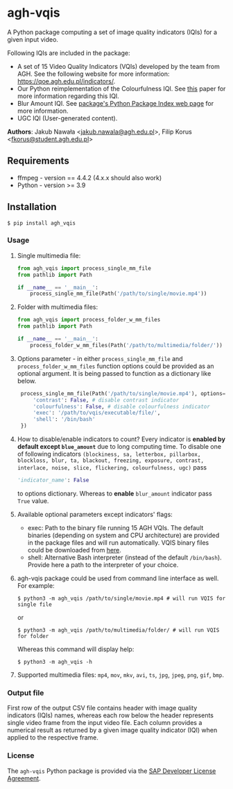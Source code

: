 # agh-vqis
A Python package computing a set of image quality indicators (IQIs) for a given input video.

Following IQIs are included in the package:

- A set of 15 Video Quality Indicators (VQIs) developed by the team from AGH. See the following website for more information: https://qoe.agh.edu.pl/indicators/.
- Our Python reimplementation of the Colourfulness IQI. See [this](http://infoscience.epfl.ch/record/33994/files/HaslerS03.pdf) paper for more information regarding this IQI.
- Blur Amount IQI. See [package's Python Package Index web page](https://pypi.org/project/cpbd/) for more information.
- UGC IQI (User-generated content).

**Authors**: Jakub Nawała <[jakub.nawala@agh.edu.pl](mailto:jnawala@agh.edu.pl)>, Filip Korus <[fkorus@student.agh.edu.pl](mailto:fkorus@studnt.agh.edu.pl)>

## Requirements
- ffmpeg - version == 4.4.2 (4.x.x should also work)
- Python - version >= 3.9

## Installation
```shell
$ pip install agh_vqis
```

### Usage
1. Single multimedia file:
    ```python
    from agh_vqis import process_single_mm_file
    from pathlib import Path
    
    if __name__ == '__main__':
        process_single_mm_file(Path('/path/to/single/movie.mp4'))
    ```


2. Folder with multimedia files:
    ```python
    from agh_vqis import process_folder_w_mm_files
    from pathlib import Path
    
    if __name__ == '__main__':
        process_folder_w_mm_files(Path('/path/to/multimedia/folder/'))
   ```


3. Options parameter - in either `process_single_mm_file` and `process_folder_w_mm_files` function options could be provided as an optional argument. It is being passed to function as a dictionary like below.
    ```python
     process_single_mm_file(Path('/path/to/single/movie.mp4'), options={
         'contrast': False, # disable contrast indicator
         'colourfulness': False, # disable colourfulness indicator
         'exec': '/path/to/vqis/executable/file/',
         'shell': '/bin/bash'
     })
    ```
   

4. How to disable/enable indicators to count? Every indicator is **enabled by default except `blue_amount`** due to long computing time. To disable one of following indicators `(blockiness, sa, letterbox, pillarbox, blockloss, blur, ta, blackout, freezing, exposure, contrast, interlace, noise, slice, flickering, colourfulness, ugc)` pass 
   ```python
   'indicator_name': False
   ```
   to options dictionary. Whereas to **enable** `blur_amount` indicator pass `True` value.


5. Available optional parameters except indicators' flags:
    - exec: Path to the binary file running 15 AGH VQIs. The default binaries (depending on system and CPU architecture) are provided in the package files and will run automatically. VQIS binary files could be downloaded from [here](https://qoe.agh.edu.pl/indicators/).
    - shell: Alternative Bash interpreter (instead of the default `/bin/bash`). Provide here a path to the interpreter of your choice.


6. agh-vqis package could be used from command line interface as well. For example:
   ```shell
   $ python3 -m agh_vqis /path/to/single/movie.mp4 # will run VQIS for single file
   ```
   or
   ```shell
   $ python3 -m agh_vqis /path/to/multimedia/folder/ # will run VQIS for folder
   ```
   Whereas this command will display help:
   ```shell
   $ python3 -m agh_vqis -h
   ```
7. Supported multimedia files: `mp4`, `mov`, `mkv`, `avi`, `ts`, `jpg`, `jpeg`, `png`, `gif`, `bmp`.

### Output file
First row of the output CSV file contains header with image quality indicators (IQIs) names, whereas each row below the header represents single video frame from the input video file. Each column provides a numerical result as returned by a given image quality indicator (IQI) when applied to the respective frame.

### License
The `agh-vqis` Python package is provided via the [SAP Developer License Agreement](https://app.qoe.agh.edu.pl/license/agh-vqis.txt).
